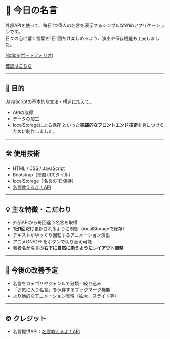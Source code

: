 # 📘 今日の名言

外部APIを使って、毎日1つ偉人の名言を表示するシンプルなWebアプリケーションです。  
日々の心に響く言葉を1日1回だけ楽しめるよう、演出や保存機能も工夫しました。

[Notion(ポートフォリオ)](https://basalt-rest-65c.notion.site/23d34fbceca18018b9c1fb115e9e3681)

[確認はこちら](https://ryoran-ran.github.io/JS-MEIGEN/)

---

## 🎯 目的

JavaScriptの基本的な文法・構造に加えて、
- APIの取得
- データの加工
- localStorageによる保存
といった**実践的なフロントエンド技術**を身につけるために制作しました。

---

## 🛠 使用技術

- HTML / CSS / JavaScript
- Bootstrap（簡易UIスタイル）
- localStorage（名言の1日保持）
- [名言教えるよ！API](https://meigen.doodlenote.net/about_api.html)

---

## 💡 主な特徴・こだわり

- 外部APIから毎回違う名言を取得
- **1日1回だけ**更新されるように制御（localStorageで保存）
- テキストがゆっくり回転するアニメーション演出
- アニメON/OFFをボタンで切り替え可能
- 著者名が名言の**右下に自然に揃うようにレイアウト調整**

---

## 🔧 今後の改善予定

- 名言をカテゴリやジャンルで分類・絞り込み
- 「お気に入り名言」を保存するブックマーク機能
- より動的なアニメーション表現（拡大、スライド等）

---

## ©️ クレジット

- 名言提供API：[名言教えるよ！API](https://meigen.doodlenote.net/)
